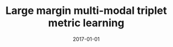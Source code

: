 ---
title: "Large margin multi-modal triplet metric learning"
collection: publications
permalink: /publication/2017-01-01-Large-margin-multi-modal-triplet-metric-learning
date: 2017-01-01
venue: 'In the proceedings of 2017 12th IEEE International Conference on Automatic Face &amp; Gesture Recognition (FG 2017)'
citation: ' Xing Di,  Vishal Patel, &quot;Large margin multi-modal triplet metric learning.&quot; In the proceedings of 2017 12th IEEE International Conference on Automatic Face &amp;amp; Gesture Recognition (FG 2017), 2017.'
---